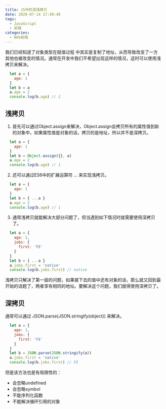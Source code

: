 ```yaml
---
title: JS中的深浅拷贝
date: 2020-07-14 17:49:48
tags:
  - JavaScript
  - 前端
categories:
  - Web前端
---
```

我们已经知道了对象类型在赋值过程 中其实是复制了地址，从而导致改变了一方其他也被改变的情况。通常在开发中我们不希望出现这样的情况，这时可以使用浅拷贝来解决。

```JavaScript
  let a = {
    age: 1
  }
  let b = a
  a.age = 2
  console.log(b.age) // 2
```

## 浅拷贝
1. 首先可以通过Object.assign来解决，Object.assign会拷贝所有的属性值到新的对象中，如果属性值是对象的话，拷贝的是地址，所以并不是深拷贝。
  ```JavaScript
    let a = {
      age: 1
    }
    let b = Object.assign({}, a)
    a.age = 2
    console.log(b.age) // 1
  ```

2. 还可以通过ES6中的扩展运算符 … 来实现浅拷贝。
  ```JavaScript
    let a = {
      age: 1
    }
    let b = { ...a }
    a.age = 2
    console.log(b.age) // 1
  ```

3. 通常浅拷贝就能解决大部分问题了，但当遇到如下情况时就需要使用深拷贝了。
  ```JavaScript
    let a = {
      age: 1,
      jobs: {
        first: 'FE'
      }
    }
    let b = { ...a }
    a.jobs.first = 'native'
    console.log(b.jobs.first) // native
  ```
  浅拷贝只解决了第一层的问题，如果接下去的值中还有对象的话，那么就又回到最开始的话题了，两者享有相同的地址。要解决这个问题，我们就得使用深拷贝了。

## 深拷贝
通常可以通过 JSON.parse(JSON.stringify(object)) 来解决。
```JavaScript
  let a = {
    age: 1,
    jobs: {
      first: 'FE'
    }
  }
  let b = JSON.parse(JSON.stringify(a))
  a.jobs.first = 'native'
  console.log(b.jobs.first) // FE
```

但是该方法也是有局限性的：

* 会忽略undefined
* 会忽略symbol
* 不能序列化函数
* 不能解决循环引用的对象
